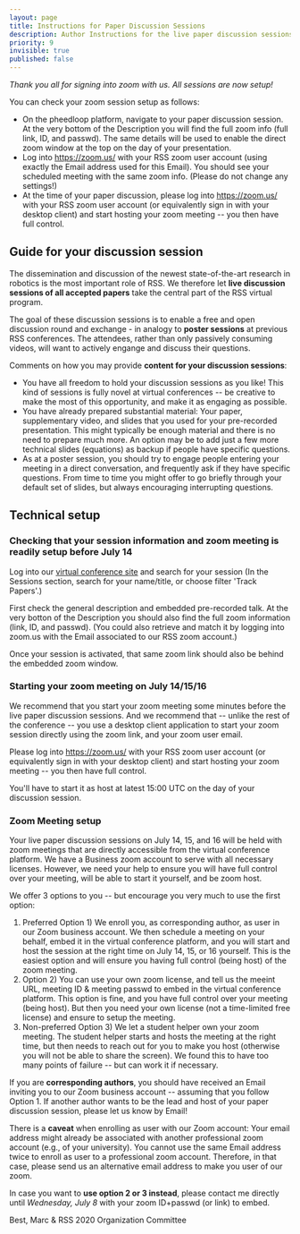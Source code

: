 ```yaml
---
layout: page
title: Instructions for Paper Discussion Sessions
description: Author Instructions for the live paper discussion sessions
priority: 9
invisible: true
published: false
---
```


*Thank you all for signing into zoom with us. All sessions are now setup!*

You can check your zoom session setup as follows:
* On the pheedloop platform, navigate to your paper discussion
  session. At the very bottom of the Description you will find the
  full zoom info (full link, ID, and passwd). The same details will be
  used to enable the direct zoom window at the top on the day of your
  presentation.
* Log into https://zoom.us/ with your RSS zoom user account (using
  exactly the Email address used for this Email). You should see your
  scheduled meeting with the same zoom info. (Please do not change any
  settings!)
* At the time of your paper discussion, please log into
  https://zoom.us/ with your RSS zoom user account (or equivalently
  sign in with your desktop client) and start hosting your zoom
  meeting -- you then have full control.

## Guide for your discussion session

The dissemination and discussion of the newest state-of-the-art
research in robotics is the most important role of RSS. We therefore
let **live discussion sessions of all accepted papers** take the central
part of the RSS virtual program.

The goal of these discussion sessions is to enable a free and open
discussion round and exchange - in analogy to **poster sessions** at
previous RSS conferences. The attendees, rather than only passively
consuming videos, will want to actively engange and discuss their
questions.

Comments on how you may provide **content for your discussion sessions**:

* You have all freedom to hold your discussion sessions as you like!
  This kind of sessions is fully novel at virtual conferences -- be
  creative to make the most of this opportunity, and make it as
  engaging as possible.
* You have already prepared substantial material: Your paper,
  supplementary video, and slides that you used for your pre-recorded
  presentation. This might typically be enough material and there is
  no need to prepare much more. An option may be to add just a few
  more technical slides (equations) as backup if people have specific
  questions.
* As at a poster session, you should try to engage people entering
  your meeting in a direct conversation, and frequently ask if they
  have specific questions. From time to time you might offer to go
  briefly through your default set of slides, but always encouraging
  interrupting questions.

## Technical setup

### Checking that your session information and zoom meeting is readily setup before July 14

Log into our
[virtual conference site](https://pheedloop.com/rss2020/virtual/) and
search for your session (In the Sessions section, search for your
name/title, or choose filter 'Track Papers'.)

First check the general description and embedded pre-recorded talk. At
the very botton of the Description you should also find the full zoom
information (link, ID, and passwd). (You could also retrieve and match
it by logging into zoom.us with the Email associated to our RSS zoom
account.)

Once your session is activated, that same zoom link should also be
behind the embedded zoom window.


### Starting your zoom meeting on July 14/15/16

We recommend that you start your zoom meeting some minutes before the
live paper discussion sessions. And we recommend that -- unlike the
rest of the conference -- you use a desktop client application to
start your zoom session directly using the zoom link, and your zoom
user email.

Please log into https://zoom.us/ with your RSS zoom user account (or
equivalently sign in with your desktop client) and start hosting your
zoom meeting -- you then have full control.


You'll have to start it as host at latest 15:00 UTC on the day of your
discussion session.



### Zoom Meeting setup

Your live paper discussion sessions on July 14, 15, and 16 will be
held with zoom meetings that are directly accessible from the virtual
conference platform. We have a Business zoom account to serve with all
necessary licenses. However, we need your help to ensure you will have
full control over your meeting, will be able to start it yourself, and
be zoom host.

We offer 3 options to you -- but encourage you very
much to use the first option:

1. Preferred Option 1) We enroll you, as corresponding author, as user
  in our Zoom business account. We then schedule a meeting on your
  behalf, embed it in the virtual conference platform, and you will
  start and host the session at the right time on July 14, 15, or 16
  yourself. This is the easiest option and will ensure you having full
  control (being host) of the zoom meeting.
2. Option 2) You can use your own zoom license, and tell us the meeint
  URL, meeting ID & meeting passwd to embed in the virtual conference
  platform. This option is fine, and you have full control over your
  meeting (being host). But then you need your own license (not a
  time-limited free license) and ensure to setup the meeting.
3. Non-preferred Option 3) We let a student helper own your zoom
  meeting. The student helper starts and hosts the meeting at the
  right time, but then needs to reach out for you to make you host
  (otherwise you will not be able to share the screen). We found this
  to have too many points of failure -- but can work it if necessary.

If you are **corresponding authors**, you should have received an
Email inviting you to our Zoom business account -- assuming that you
follow Option 1. If another author wants to be the lead and host of
your paper discussion session, please let us know by Email!

There is a **caveat** when enrolling as user with our Zoom account:
Your email address might already be associated with another
professional zoom account (e.g., of your university). You cannot use
the same Email address twice to enroll as user to a professional zoom
account. Therefore, in that case, please send us an alternative email
address to make you user of our zoom.

In case you want to **use option 2 or 3 instead**, please contact me
directly until *Wednesday, July 8* with your zoom ID+passwd (or link)
to embed.



Best,
Marc
& RSS 2020 Organization Committee
